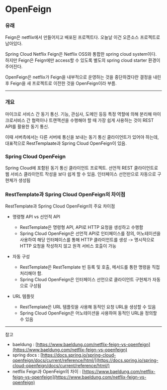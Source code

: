 # OpenFeign

### 유래

Feign은 netflix에서 만들어지고 배포된 프로젝트다. 오늘날 이건 오픈소스 프로젝트로 남아있다.

Spring Cloud Netflix Feign은 Netflix OSS와 통합한 spring cloud system이다. 하지만 Feign은 Feign에만 access할 수 있도록 별도의 spring cloud starter 환경이 주어진다.

OpenFeign은 netflix가 Feign을 내부적으로 운영하는 것을 중단하겠다란 결정을 내린 후 Feign을 새 프로젝트로 이전한 것을 OpenFeign이라 부름.

***



### 개요

마이크로 서비스 간 동기 통신. 기능, 관심사, 도메인 등등 특정 역할에 의해 분리해 마이크로서비스  간 협력이나 트랜잭션을 수행해야 할 때 가장 쉽게 사용하는 것이 REST API를 활용한 동기 통신.

이때 서버측에서는 다른 서버에 통신을 보내는 동기 통신 클라이언트가 있어야 하는데, 대표적으로 RestTemplaate과 Spring Cloud OpenFeign이 있음.



### Spring Cloud OpenFeign

Spring Cloud에 포함된 동기 통신 클라이언트 프로젝트. 선언적 REST 클라이언트로 웹 서비스 클라이언트 작성을 보다 쉽게 할 수 있음. 인터페이스 선언만으로 자동으로 구현체가 생성됨



### RestTemplate과 Spring Cloud OpenFeign의 차이점

RestTemplate과 Spring Cloud OpenFeign의 주요 차이점

*   명령형 API vs 선언적 API

    * RestTemplate은 명령형 API, API로 HTTP 요청을 생성하고 수행함
    * Spring Cloud OpenFeign은 선언적 API로 인터페이스를 정의, 어노테이션을 사용하여 해당 인터페이스를 통해 HTTP 클라이언트를 생성 -> 명시적으로 HTTP 요청을 작성하지 않고 원격 서비스 호출이 가능


*   자동 구성

    * RestTemplate은 RestTemplate 빈 등록 및 호출, 메서드를 통한 명령을 직접 처리해야 함.
    * Spring Cloud OpenFeign은 인터페이스 선언으로 클라이언트 구현체가 자동으로 구성됨


* URL 템플릿
  * RestTemplate은 URL 템플릿을 사용해 동적인 요청 URL을 생성할 수 있음
  *   Spring Cloud OpenFeign은 어노테이션을 사용하여 동적인 URL을 정의할 수 있음







***

참고

* baeldung : [https://www.baeldung.com/netflix-feign-vs-openfeign](https://www.baeldung.com/netflix-feign-vs-openfeign)
* spring docs : [https://docs.spring.io/spring-cloud-openfeign/docs/current/reference/html/](https://docs.spring.io/spring-cloud-openfeign/docs/current/reference/html/)
* netflix Feign과 OpenFeign의 차이 : [https://www.baeldung.com/netflix-feign-vs-openfeign](https://www.baeldung.com/netflix-feign-vs-openfeign)
